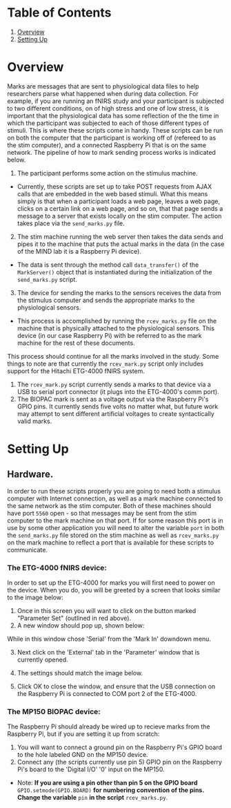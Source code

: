 # Table of Contents
1. [Overview](#overview)
2. [Setting Up](#setting_up)

# Overview

Marks are messages that are sent to physiological data files to help researchers parse what happened
when during data collection. For example, if you are running an fNIRS study and your participant is
subjected to two different conditions, on of high stress and one of low stress, it is important that
the physiological data has some reflection of the the time in which the participant was subjected to
each of those different types of stimuli. This is where these scripts come in handy. These scripts can
be run on both the computer that the participant is working off of (refereed to as the stim computer),
and a connected Raspberry Pi that is on the same network. The pipeline of how to mark sending process
works is indicated below.

1. The participant performs some action on the stimulus machine.
  - Currently, these scripts are set up to take POST requests from AJAX calls that are embedded in the
  web based stimuli. What this means simply is that when a participant loads a web page, leaves a web
  page, clicks on a certain link on a web page, and so on, that that page sends a message to a server
  that exists locally on the stim computer. The action takes place via the `send_marks.py` file.

2. The stim machine running the web server then takes the data sends and pipes it to the machine
that puts the actual marks in the data (in the case of the MIND lab it is a Raspberry Pi device).
  - The data is sent through the method call `data_transfer()` of the `MarkServer()` object that is
  instantiated during the initialization of the `send_marks.py` script.

3. The device for sending the marks to the sensors receives the data from the stimulus computer and
sends the appropriate marks to the physiological sensors.
  - This process is accomplished by running the `rcev_marks.py` file on the machine that is physically attached to the physiological sensors. This device (in our case Raspberry Pi) with be referred to as
  the mark machine for the rest of these documents.

This process should continue for all the marks involved in the study. Some things to note are that
currently the `rcev_mark.py` script only includes support for the Hitachi ETG-4000 fNIRS system.

1. The `rcev_mark.py` script currently sends a marks to that device via a USB to serial port connector
(it plugs into the ETG-4000's comm port).
2. The BIOPAC mark is sent as a voltage output via the Raspberry Pi's GPIO pins. It currently sends
five volts no matter what, but future work may attempt to sent different artificial voltages to create
syntactically valid marks.

# Setting Up

## Hardware.

In order to run these scripts properly you are going to need both a stimulus computer with Internet
connection, as well as a mark machine connected to the same network as the stim computer. Both of these
machines should have port `5560` open - so that messages may be sent from the stim computer to the mark
machine on that port. If for some reason this port is in use by some other application you will need to
alter the variable `port` in both the `send_marks.py` file stored on the stim machine as well as
`rcev_marks.py` on the mark machine to reflect a port that is available for these scripts to
communicate.

### The ETG-4000 fNIRS device:

In order to set up the ETG-4000 for marks you will first need to power on the device. When you do, you
will be greeted by a screen that looks similar to the image below:

1. Once in this screen you will want to click on the button marked "Parameter Set" (outlined in red
  above).
2. A new window should pop up, shown below:

While in this window chose 'Serial' from the 'Mark In' downdown menu.

3. Next click on the 'External' tab in the 'Parameter' window that is currently opened.

4. The settings should match the image below.

5. Click OK to close the window, and ensure that the USB connection on the Raspberry Pi is connected to
COM port 2 of the ETG-4000.

### The MP150 BIOPAC device:

The Raspberry Pi should already be wired up to recieve marks from the Raspberry Pi, but if you are
setting it up from scratch:

1. You will want to connect a ground pin on the Raspberry Pi's GPIO board to the hole labeled GND on the
MP150 device.
2. Connect any (the scripts currently use pin 5) GPIO pin on the Raspberry Pi's board to the 'Digital
I/O' '0' input on the MP150.
  - Note: **If you are using a pin other than pin 5 on the GPIO board** `GPIO.setmode(GPIO.BOARD)` **for
  numbering convention of the pins. Change the variable** `pin` **in the script** `rcev_marks.py`. 
